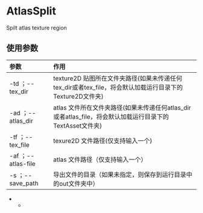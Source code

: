 # AtlasSplit
Spilt atlas texture region

## 使用参数
| 参数 | 作用 |
|:---|:----|
| -td ；--tex_dir | texture2D 贴图所在文件夹路径(如果未传递任何tex_dir或者tex_file，将会默认加载运行目录下的Texture2D文件夹) |
| -ad ；--atlas_dir | atlas 文件所在文件夹路径(如果未传递任何atlas_dir或者atlas_file，将会默认加载运行目录下的TextAsset文件夹) |
| -tf ；--tex_file | texure2D 文件路径(仅支持输入一个) |
| -af ；--atlas-file | atlas 文件路径（仅支持输入一个） |
| -s ；--save_path | 导出文件的目录（如果未指定，则保存到运行目录中的out文件夹中） |

+ +


